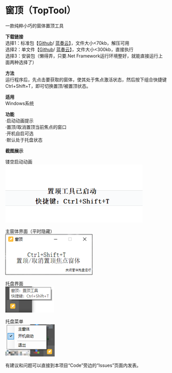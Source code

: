 # 窗顶（TopTool）
一款纯粹小巧的窗体置顶工具   
   
**下载链接**   
选择1：标准包【[Github](https://github.com/tp1415926535/TopTool/raw/master/%E7%AA%97%E9%A1%B6.rar)/ [蓝奏云](https://wws.lanzous.com/inCTZgdoyda)】，文件大小<70kb，解压可用   
选择2：单文件【[Github](https://github.com/tp1415926535/TopTool/raw/master/%E7%AA%97%E9%A1%B6%EF%BC%88TopTool%EF%BC%89.exe)/ [蓝奏云](https://wws.lanzous.com/ipF3sgdoycj)】，文件大小<300kb，直接执行    
选择3：安装包（懒得弄，只要.Net Framework运行环境整好，就能直接运行上面两种选择了）
   
**方法**  
运行程序后，先点击要获取的窗体，使其处于焦点激活状态，然后按下组合快捷键Ctrl+Shift+T，即可切换置顶/被置顶状态。
    
**适用**  
Windows系统
   
**功能**  
·启动动画提示   
·置顶/取消置顶当前焦点的窗口   
·开机自启可选   
·默认处于托盘状态   
   
**截图展示**   
   
镂空启动动画   
![启动动画](https://github.com/tp1415926535/TopTool/blob/master/%E7%AA%97%E9%A1%B6%20%E6%88%AA%E5%9B%BE/%E5%90%AF%E5%8A%A8%E5%8A%A8%E7%94%BB.png)   
   
主窗体界面（平时隐藏）   
![主窗体界面](https://github.com/tp1415926535/TopTool/blob/master/%E7%AA%97%E9%A1%B6%20%E6%88%AA%E5%9B%BE/%E4%B8%BB%E7%AA%97%E4%BD%9301.png)    
   
托盘界面   
![托盘界面](https://github.com/tp1415926535/TopTool/blob/master/%E7%AA%97%E9%A1%B6%20%E6%88%AA%E5%9B%BE/%E6%89%98%E7%9B%9801.png)   
   
托盘菜单   
![托盘菜单](https://github.com/tp1415926535/TopTool/blob/master/%E7%AA%97%E9%A1%B6%20%E6%88%AA%E5%9B%BE/%E6%89%98%E7%9B%9802.png)   
    
    
有建议和问题可以直接到本项目“Code”旁边的“Issues”页面内发表。
